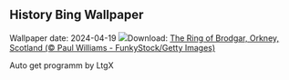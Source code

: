 ## History Bing Wallpaper
Wallpaper date: 2024-04-19
![](https://www.bing.com/th?id=OHR.OrkneyStones_EN-IN7374836671_UHD.jpg&w=1000)Download: [The Ring of Brodgar, Orkney, Scotland (© Paul Williams - FunkyStock/Getty Images)](https://www.bing.com/th?id=OHR.OrkneyStones_EN-IN7374836671_UHD.jpg)

Auto get programm by LtgX
